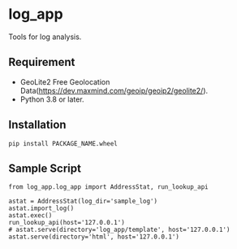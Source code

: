 # log_app
Tools for log analysis.

## Requirement
* GeoLite2 Free Geolocation Data(https://dev.maxmind.com/geoip/geoip2/geolite2/).
* Python 3.8 or later.

## Installation
    pip install PACKAGE_NAME.wheel
    
## Sample Script
    from log_app.log_app import AddressStat, run_lookup_api

    astat = AddressStat(log_dir='sample_log')
    astat.import_log()
    astat.exec()
    run_lookup_api(host='127.0.0.1')
    # astat.serve(directory='log_app/template', host='127.0.0.1')
    astat.serve(directory='html', host='127.0.0.1')

